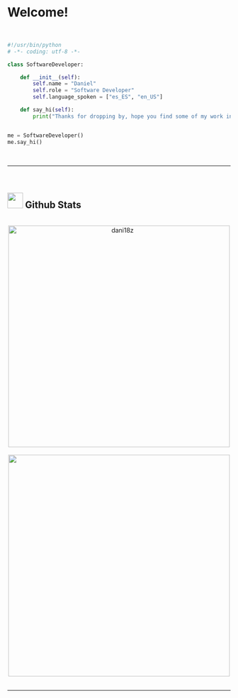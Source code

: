 # Welcome!

<br>

```python
#!/usr/bin/python
# -*- coding: utf-8 -*-

class SoftwareDeveloper:

    def __init__(self):
        self.name = "Daniel"
        self.role = "Software Developer"
        self.language_spoken = ["es_ES", "en_US"]

    def say_hi(self):
        print("Thanks for dropping by, hope you find some of my work interesting.")


me = SoftwareDeveloper()
me.say_hi()
```


<br>


-----

<br>


## <img src="https://media.giphy.com/media/iY8CRBdQXODJSCERIr/giphy.gif" width="35"><b> Github Stats </b>
<br>


<div align="center">

<a href="https://github.com/dani18z/">
  <img src="https://github-readme-stats.vercel.app/api/top-langs?username=dani18z&show_icons=true&locale=en&layout=compact&line_height=20&title_color=ee944d&icon_color=bfaeeb&text_color=D3D3D3&bg_color=2d333b" width="500"  alt="dani18z"/>
    <br>
    <br>
  <img src="https://github-readme-stats.vercel.app/api?username=dani18z&include_all_commits=true&count_private=true&show_icons=true&line_height=25&title_color=ee944d&icon_color=bfaeeb&text_color=D3D3D3&bg_color=2d333b" width="500"/>

</a>
</div>

<br>



-----

<br>


